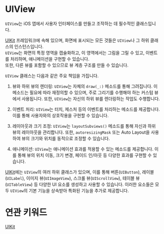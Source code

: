 # UIView

`UIView`는 iOS 앱에서 사용자 인터페이스를 만들고 조작하는 데 필수적인 클래스입니다.

[UIKit]() 프레임워크에 속해 있으며, 화면에 표시되는 모든 것들은 `UIView`나 그 하위 클래스의 인스턴스입니다.<br/>
`UIView`는 화면의 특정 영역을 캡슐화하고, 이 영역에서는 그림을 그릴 수 있고, 이벤트를 처리하며, 애니메이션을 구현할 수 있습니다.<br/>
또한, 다른 뷰를 포함할 수 있으므로 뷰 계층 구조를 만들 수 있습니다.<br/>

`UIView` 클래스는 다음과 같은 주요 책임을 가집니다.<br/>

1. 뷰와 하위 뷰의 렌더링: `UIView`는 자체의 `draw(_:)` 메소드를 통해 그려집니다. 이 메소드는 필요에 따라 재정의할 수 있으며, 주로 그리기를 수행해야 하는 커스텀 뷰에서 사용됩니다. 또한, `UIView`는 자신의 하위 뷰를 렌더링하는 작업도 수행합니다.

2. 이벤트 처리: `UIView`는 터치, 제스처 등의 이벤트를 처리하는 메소드를 제공합니다. 이를 통해 사용자와의 상호작용을 구현할 수 있습니다.

3. 레이아웃과 크기 조정: `UIView`는 `layoutSubviews()` 메소드를 통해 자신과 하위 뷰의 레이아웃을 관리합니다. 또한, `autoresizingMask` 또는 Auto Layout을 사용하여 뷰의 크기와 위치를 동적으로 조정할 수 있습니다.

4. 애니메이션: `UIView`는 애니메이션 효과를 적용할 수 있는 메소드를 제공합니다. 이를 통해 뷰의 위치 이동, 크기 변경, 페이드 인/아웃 등 다양한 효과를 구현할 수 있습니다.

[UIKit]()에는 `UIView`의 여러 하위 클래스가 있으며, 이를 통해 버튼(`UIButton`), 레이블(`UILabel`), 이미지 뷰(`UIImageView`), 스크롤 뷰(`UIScrollView`), 테이블 뷰(`UITableView`) 등 다양한 UI 요소를 생성하고 사용할 수 있습니다. 이러한 요소들은 모두 `UIView`의 기본 기능을 상속받아 특화된 기능을 추가로 제공합니다.

# 연관 키워드

[UIKit]()
